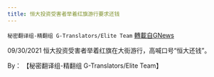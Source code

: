 ```yaml
---
title: 恒大投资受害者举着红旗游行要求还钱
---
```

`秘密翻译组-精翻组 G-Translators/Elite Team` [轉載自GNews](https://gnews.org/zh-hans/1568430/)

09/30/2021 恒大投资受害者举着红旗在大街游行，高喊口号“恒大还钱”。

By： 【秘密翻译组-精翻组 G-Translators/Elite Team】
